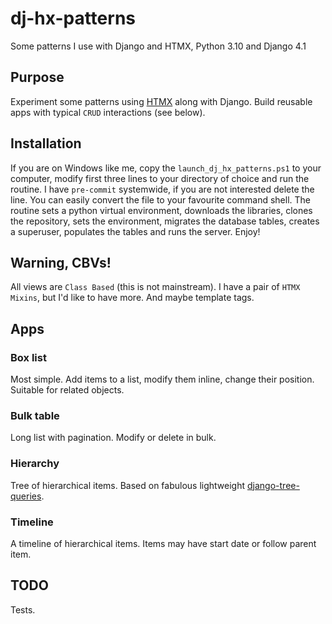 # dj-hx-patterns
Some patterns I use with Django and HTMX, Python 3.10 and Django 4.1
## Purpose
Experiment some patterns using [HTMX](https://htmx.org/) along with Django. Build reusable apps with typical `CRUD` interactions (see below).
## Installation
If you are on Windows like me, copy the `launch_dj_hx_patterns.ps1` to your computer, modify first three lines to your directory of choice and run the routine. I have `pre-commit` systemwide, if you are not interested delete the line. You can easily convert the file to your favourite command shell.
The routine sets a python virtual environment, downloads the libraries, clones the repository, sets the environment, migrates
the database tables, creates a superuser, populates the tables and runs the server. Enjoy!
## Warning, CBVs!
All views are `Class Based` (this is not mainstream). I have a pair of `HTMX  Mixins`, but I'd like to have more. And maybe template tags.
## Apps
### Box list
Most simple. Add items to a list, modify them inline, change their position. Suitable for related objects.
### Bulk table
Long list with pagination. Modify or delete in bulk.
### Hierarchy
Tree of hierarchical items. Based on fabulous lightweight [django-tree-queries](https://django-tree-queries.readthedocs.io/en/latest/).
### Timeline
A timeline of hierarchical items. Items may have start date or follow parent item.
## TODO
Tests.
